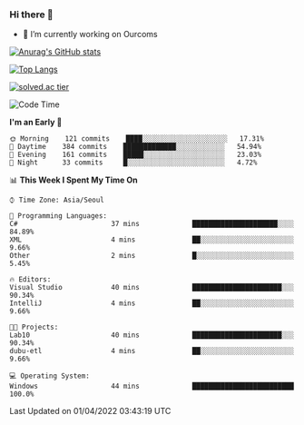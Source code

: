 ### Hi there 👋

- 🔭 I’m currently working on Ourcoms

<!--
**Rhange/Rhange** is a ✨ _special_ ✨ repository because its `README.md` (this file) appears on your GitHub profile.

Here are some ideas to get you started:

- 🌱 I’m currently learning ...
- 👯 I’m looking to collaborate on ...
- 🤔 I’m looking for help with ...
- 💬 Ask me about ...
- 📫 How to reach me: ...
- 😄 Pronouns: ...
- ⚡ Fun fact: ...
-->

[![Anurag's GitHub stats](https://github-readme-stats.vercel.app/api?username=rhange&show_icons=true&theme=gruvbox)](https://github.com/anuraghazra/github-readme-stats)

[![Top Langs](https://github-readme-stats.vercel.app/api/top-langs/?username=rhange&layout=compact&theme=gruvbox)](https://github.com/anuraghazra/github-readme-stats)

[![solved.ac tier](http://mazassumnida.wtf/api/generate_badge?boj=rhange0511)](https://solved.ac/rhange0511)

  <!--START_SECTION:waka-->
![Code Time](http://img.shields.io/badge/Code%20Time-436%20hrs%2027%20mins-blue)

**I'm an Early 🐤** 

```text
🌞 Morning    121 commits    ████░░░░░░░░░░░░░░░░░░░░░   17.31% 
🌆 Daytime    384 commits    █████████████░░░░░░░░░░░░   54.94% 
🌃 Evening    161 commits    █████░░░░░░░░░░░░░░░░░░░░   23.03% 
🌙 Night      33 commits     █░░░░░░░░░░░░░░░░░░░░░░░░   4.72%

```


📊 **This Week I Spent My Time On** 

```text
⌚︎ Time Zone: Asia/Seoul

💬 Programming Languages: 
C#                       37 mins             █████████████████████░░░░   84.89% 
XML                      4 mins              ██░░░░░░░░░░░░░░░░░░░░░░░   9.66% 
Other                    2 mins              █░░░░░░░░░░░░░░░░░░░░░░░░   5.45%

🔥 Editors: 
Visual Studio            40 mins             ██████████████████████░░░   90.34% 
IntelliJ                 4 mins              ██░░░░░░░░░░░░░░░░░░░░░░░   9.66%

🐱‍💻 Projects: 
Lab10                    40 mins             ██████████████████████░░░   90.34% 
dubu-etl                 4 mins              ██░░░░░░░░░░░░░░░░░░░░░░░   9.66%

💻 Operating System: 
Windows                  44 mins             █████████████████████████   100.0%

```


 Last Updated on 01/04/2022 03:43:19 UTC
<!--END_SECTION:waka-->
